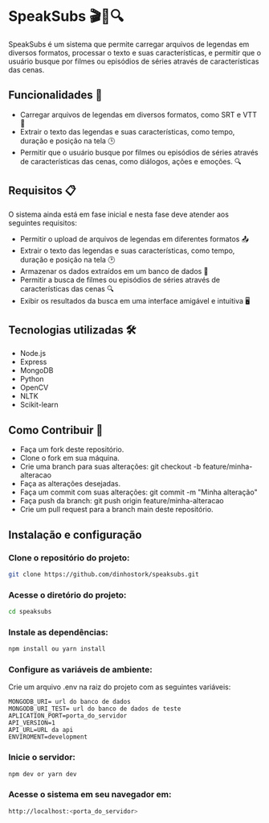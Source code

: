 # SpeakSubs 🎬📝🔍

SpeakSubs é um sistema que permite carregar arquivos de legendas em diversos formatos, processar o texto e suas características, e permitir que o usuário busque por filmes ou episódios de séries através de características das cenas.

## Funcionalidades 🚀

* Carregar arquivos de legendas em diversos formatos, como SRT e VTT 📂
* Extrair o texto das legendas e suas características, como tempo, duração e posição na tela 🕒
* Permitir que o usuário busque por filmes ou episódios de séries através de características das cenas, como diálogos, ações e emoções. 🔍

## Requisitos 📋
O sistema ainda está em fase inicial e nesta fase deve atender aos seguintes requisitos:

* Permitir o upload de arquivos de legendas em diferentes formatos 📤
* Extrair o texto das legendas e suas características, como tempo, duração e posição na tela 🕑
* Armazenar os dados extraídos em um banco de dados 💾
* Permitir a busca de filmes ou episódios de séries através de características das cenas 🔍
* Exibir os resultados da busca em uma interface amigável e intuitiva 🖥️

## Tecnologias utilizadas 🛠️

* Node.js
* Express
* MongoDB
* Python
* OpenCV
* NLTK
* Scikit-learn
  
## Como Contribuir 🤝

- Faça um fork deste repositório.
- Clone o fork em sua máquina.
- Crie uma branch para suas alterações: git checkout -b feature/minha-alteracao
- Faça as alterações desejadas.
- Faça um commit com suas alterações: git commit -m "Minha alteração"
- Faça push da branch: git push origin feature/minha-alteracao
- Crie um pull request para a branch main deste repositório.


## Instalação e configuração


### Clone o repositório do projeto:

```bash
git clone https://github.com/dinhostork/speaksubs.git
```

### Acesse o diretório do projeto:
```bash
cd speaksubs
```

### Instale as dependências:
```bash
npm install ou yarn install
```

### Configure as variáveis de ambiente:

Crie um arquivo .env na raiz do projeto com as seguintes variáveis:

```env
MONGODB_URI= url do banco de dados
MONGODB_URI_TEST= url do banco de dados de teste
APLICATION_PORT=porta_do_servidor
API_VERSION=1
API_URL=URL da api
ENVIROMENT=development

```

### Inicie o servidor:

```bash
npm dev or yarn dev
```

### Acesse o sistema em seu navegador em:

```bash
http://localhost:<porta_do_servidor>
```
